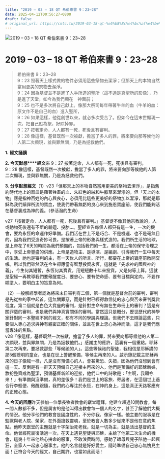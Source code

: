 ```yaml
---
title: "2019 – 03 – 18 QT 希伯來書 9：23~28"
date: 2025-04-12T00:56:27+0800
draft: false
# original_url: https://cmtc.tw/2019-03-18-qt-%e5%b8%8c%e4%bc%af%e4%be%86%e6%9b%b8-9%ef%bc%9a2328
---
```


![2019 – 03 – 18 QT 希伯來書 9：23~28](/images/qt.jpg   "2019 – 03 – 18 QT 希伯來書 9：23~28")

# 2019 – 03 – 18 QT 希伯來書 9：23~28

> 希伯來書 9：23~28  
> 9：23 照著天上樣式做的物件必須用這些祭物去潔淨；但那天上的本物自然當用更美的祭物去潔淨。  
> 9：24 因為基督並不是進了人手所造的聖所（這不過是真聖所的影像），乃是進了天堂，如今為我們顯在　神面前；  
> 9：25 也不是多次將自己獻上，像那大祭司每年帶著牛羊的血（牛羊的血：原文作不是自己的血）進入聖所，  
> 9：26 如果這樣，他從創世以來，就必多次受苦了。但如今在這末世顯現一次，把自己獻為祭，好除掉罪。  
> 9：27 按著定命，人人都有一死，死後且有審判。  
> 9：28 像這樣，基督既然一次被獻，擔當了多人的罪，將來要向那等候他的人第二次顯現，並與罪無關，乃是為拯救他們。

**1.** **經文誦讀**

**2. 今天默想****經文**來 9：27 按著定命，人人都有一死，死後且有審判。  
9：28 像這樣，基督既然一次被獻，擔當了多人的罪，將來要向那等候他的人第二次顯現，並與罪無關，乃是為拯救他們。

**3. 分享默想經文**（1）v23「但那天上的本物自然當用更美的祭物去潔淨」，是指舊約時代地上的器皿是藉著牲畜的血、朱紅色的絨和牛膝草來潔淨的，但「天上的本物」應是指神百姓的內心與良心，必須用比這些更美好的祭物加以潔淨，那就是耶穌為我們贖罪所流的寶血，使我們帶著無虧的良心來到施恩寶座前，使我們能夠活在基督裏成為神的義。（參活潑的生命）

v27「按著定命，人人都有一死，死後且有審判。」基督徒不像其他宗教說的，人或動物死後還有不斷的輪迴、投胎…。聖經宣告每個人都只有這一生，一次的機會，要為永恆的命運作好準備。我們活在世上不是巧合、不是機運、也不是毫無目的，因為我們受造奇妙可畏，是按著上帝的形象與樣式造的。我們所生活的地球，是上帝花了6天的時間為我們預備的，包括我們的一生，都活在上帝的保守治理之中，享受上帝豐盛的供應。上帝是造物主、是導演、是編劇、引導我們一生中每天的生活。祂也是審判的主，有一天世人的所言、所行，都要在上帝的寶座前敞開交帳。所以我們雖然活在今生卻應當有智慧投資永恆，這就是「先求神的國與神的義」，今生何其短暫，永恆何其寶貴，用短短數十年來投資，又是何等上算。這就是聖經一再教導我們要儆醒度日、要忠心、要有使命感、要有目標與定向，不要作糊塗人，要明白主的旨意為何。

（2）一般解經學者認為將來末日審判有二個，第一個就是基督台前的審判，審判是先從神的家中起首，這無關罪惡，而是針對已經得救信徒的忠心與否來審判獎賞程度。第二個就是白色大寶座的審判，是針對生命有無在生命冊上的審判？這是有關罪惡的審判，也是我們與神真實關係的審判。當然這只是概分，歷世歷代的神學家針對同一本聖經不同的經文，都有不同的學說與理論。但我們不去辯論這些，只要個人專心追求與神有親密正確的關係，並且在世上忠心為神而活，這才是我們應當專注的焦點。  
v28「像這樣，基督既然一次被獻，擔當了多人的罪，將來要向那等候他的人第二次顯現，並與罪無關，乃是為拯救他們。」感謝主的應許，這裏有一個重點，耶穌第二次再來，要拯救那些「等候祂的人」。這些等候祂的聖徒，我相信是耶穌講的那5個聰明的童女，也是在世上警醒預備，等候主再來的人。啟示錄記載主耶穌再來的日子像賊一樣，凡是沒有預備心的人，會甚驚恐、失措，因為他們沒想到會有這一天。反倒是有一群天天預備自己迎接主再來的人，他們是預備好的耶穌新婦，妝扮整齊成為聖潔，預備基督新郎的迎接，他們口中的詩歌是：「主啊，我願祢來！」有準備與沒準備，真的差很多！我們是世上的客旅、寄居者，在這個世上適合行李輕便、儆醒跟隨，我們的心專注於永恆，在神的身上，這是真正天路客應有的正確心態。

**4. 今天的回應**昨天參加一位學長牧者教會的獻堂禮拜，他建立超過10間教會，每一間人數都不多，但是厲害的是他叫得出教會每一個人的名字，甚至了解他們大概的情況。他分享他們的教會是國度性的，不分你我，像家一樣。他主要的服事是在監獄與老人院、榮家，在外面搶救靈魂，至於教會人數多少從來不是他在意的焦點。他昨天獻堂的主題就是十字架治死老我，就是一切為主，就是活出基督的生命。他曾經死裏復活過一次，在天上遇見聖徒與耶穌，主給了他第二次生命的機會，這幾十年來他熱心拼命的服事，不敢浪費時間，感動了師母與兒子陪他一起瘋狂，全家人一起忠心服事主。他的名言就是好好愛主，隨時準備自己忠心無愧見主面！正符合今天的經文，自己期許，也當如此而活！